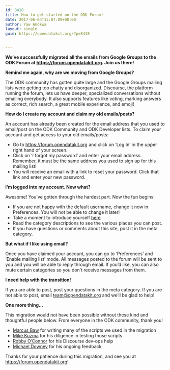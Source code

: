 ```yaml
---
id: 8418
title: How to get started on the ODK Forum!
date: 2017-06-04T15:07:09+00:00
author: Yaw Anokwa
layout: single
guid: https://opendatakit.org/?p=8418


---
```

**We&#8217;ve successfully migrated all the emails from Google Groups to the ODK Forum at <https://forum.opendatakit.org>. Join us there!** 

**Remind me again, why are we moving from Google Groups?** 
  
The ODK community has gotten quite large and the Google Groups mailing lists were getting too chatty and disorganized. Discourse, the platform running the forum, lets us have deeper, specialized conversations without emailing everybody. It also supports features like voting, marking answers as correct, rich search, a great mobile experience, and emoji! 

**How do I create my account and claim my old emails/posts?**
  
An account has already been created for the email address that you used to email/post on the ODK Community and ODK Developer lists. To claim your account and get access to your old emails/posts: 

  * Go to <https://forum.opendatakit.org> and click on &#8216;Log In&#8217; in the upper right hand of your screen.
  * Click on &#8216;I forgot my password&#8217; and enter your email address. Remember, it must be the same address you used to sign up for this mailing list!
  * You will receive an email with a link to reset your password. Click that link and enter your new password.

**I&#8217;m logged into my account. Now what?**
  
Awesome! You&#8217;ve gotten through the hardest part. Now the fun begins: 

  * If you are not happy with the default username, change it now in Preferences. You will not be able to change it later!
  * Take a moment to introduce yourself [here](https://forum.opendatakit.org/t/introduce-yourself-here/6671)
  * Read the category descriptions to see the various places you can post.
  * If you have questions or comments about this site, post it in the meta category.

**But what if I like using email?**
  
Once you have claimed your account, you can go to &#8216;Preferences&#8217; and &#8216;Enable mailing list&#8217; mode. All messages posted to the forum will be sent to you and you will be able to reply through email. If you’d like, you can also mute certain categories so you don’t receive messages from them. 

**I need help with the transition!** 
  
If you are able to post, post your questions in the meta category. If you are not able to post, email <team@opendatakit.org> and we’ll be glad to help! 

**One more thing&#8230;**
  
This migration would not have been possible without these kind and thoughtful people below. From everyone in the ODK community, thank you!

  * [Marcus Baw](https://github.com/pacharanero) for writing many of the scripts we used in the migration
  * [Mike Kuzma](https://www.linkedin.com/in/mkuzma) for his diligence in testing those scripts
  * [Robby O&#8217;Connor](https://github.com/robbyoconnor) for his Discourse dev-ops help
  * [Michael Downey](https://twitter.com/downey) for his ongoing feedback

Thanks for your patience during this migration, and see you at <https://forum.opendatakit.org>!
